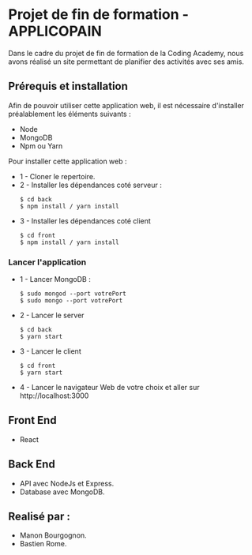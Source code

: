 # Projet de fin de formation - APPLICOPAIN

Dans le cadre du projet de fin de formation de la Coding Academy, nous avons réalisé un site permettant de planifier des activités avec ses amis.


## Prérequis et installation

Afin de pouvoir utiliser cette application web, il est nécessaire d'installer préalablement les éléments suivants :
* Node
* MongoDB
* Npm ou Yarn

Pour installer cette application web : 

* 1 - Cloner le repertoire.
* 2 - Installer les dépendances coté serveur :
    ```
    $ cd back
    $ npm install / yarn install
    ```
* 3 - Installer les dépendances coté client
    ```
    $ cd front
    $ npm install / yarn install
    ```

### Lancer l'application

* 1 - Lancer MongoDB :
    ```
    $ sudo mongod --port votrePort
    $ sudo mongo --port votrePort
    ```
* 2 - Lancer le server
    ```
    $ cd back
    $ yarn start
    ```
* 3 - Lancer le client
    ```
    $ cd front
    $ yarn start
    ```
* 4 - Lancer le navigateur Web de votre choix et aller sur http://localhost:3000



## Front End

* React

## Back End

* API avec NodeJs et Express.
* Database avec MongoDB.

## Realisé par :

* Manon Bourgognon.
* Bastien Rome.

